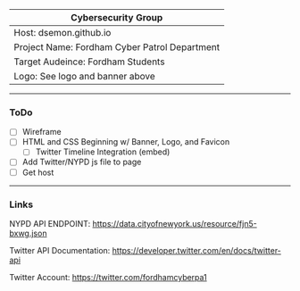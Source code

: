 |Cybersecurity Group|
|-------------------|
|Host: dsemon.github.io|
|Project Name: Fordham Cyber Patrol Department|
|Target Audeince: Fordham Students|
|Logo: See logo and banner above|

___________________________________

### ToDo

- [ ] Wireframe
- [ ] HTML and CSS Beginning w/ Banner, Logo, and Favicon
  - [ ] Twitter Timeline Integration (embed)
- [ ] Add Twitter/NYPD js file to page
- [ ] Get host

___________________________________

### Links

NYPD API ENDPOINT: https://data.cityofnewyork.us/resource/fjn5-bxwg.json

Twitter API Documentation: https://developer.twitter.com/en/docs/twitter-api

Twitter Account: https://twitter.com/fordhamcyberpa1
